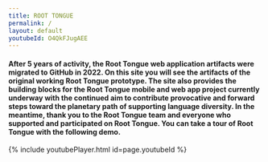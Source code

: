 ```yaml
---
title: ROOT TONGUE
permalink: /
layout: default
youtubeId: O4QkFJugAEE
---
```


#### After 5 years of activity, the Root Tongue web application artifacts were migrated to GitHub in 2022. On this site you will see the artifacts of the original working Root Tongue prototype. The site also provides the building blocks for the Root Tongue mobile and web app project currently underway with the continued aim to contribute provocative and forward steps toward the planetary path of supporting language diversity. In the meantime, thank you to the Root Tongue team and everyone who supported and participated on Root Tongue. You can take a tour of Root Tongue with the following demo.

{% include youtubePlayer.html id=page.youtubeId %}

